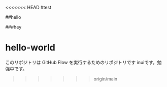 <<<<<<< HEAD
#test

##hello

###hey
# hello-world
このリポジトリは GitHub Flow を実行するためのリポジトリです
inuiです。勉強中です。
>>>>>>> origin/main
